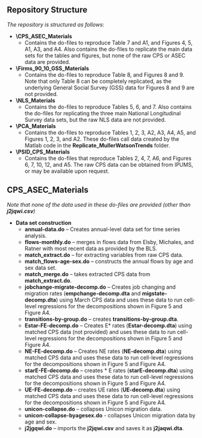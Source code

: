 ﻿## Repository Structure

*The repository is structured as follows:*

- **\CPS_ASEC_Materials**
  - Contains the do-files to reproduce Table 7 and A1, and Figures 4, 5, A1, A3, and A4. Also contains the do-files to replicate the main data sets for the tables and figures, but none of the raw CPS or ASEC data are provided.
- **\Firms_90_10_GSS_Materials**
  - Contains the do-files to reproduce Table 8, and Figures 8 and 9. Note that only Table 8 can be completely replicated, as the underlying General Social Survey (GSS) data for Figures 8 and 9 are not provided.
- **\NLS_Materials**
  - Contains the do-files to reproduce Tables 5, 6, and 7. Also contains the do-files for replicating the three main National Longitudinal Survey data sets, but the raw NLS data are not provided.
- **\PCA_Materials**
  - Contains the do-files to reproduce Tables 1, 2, 3, A2, A3, A4, A5, and Figures 1, 2, 3, and A2. These do-files call data created by the Matlab code in the **Replicate_MullerWatsonTrends** folder.
- **\PSID_CPS_Materials**
  - Contains the do-files that reproduce Tables 2, 4, 7, A6, and Figures 6, 7, 10, 12, and A5. The raw CPS data can be obtained from IPUMS, or may be available upon request.

## CPS_ASEC_Materials

*Note that none of the data used in these do-files are provided (other than **j2jqwi.csv**)*

- **Data set construction**
  - **annual-data.do** – Creates annual-level data set for time series analysis.
  - **flows-monthly.do** – merges in flows data from Elsby, Michales, and Ratner with most recent data as provided by the BLS.
  - **match_extract.do** – for extracting variables from raw CPS data.
  - **match_flows-age-sex.do** – constructs the annual flows by age and sex data set.
  - **match_merge.do** – takes extracted CPS data from **match_extract.do**.
  - **jobchange-migrate-decomp.do** – Creates job changing and migration rates (**empchange-decomp.dta** and **migstate-decomp.dta**) using March CPS data and uses these data to run cell-level regressions for the decompositions shown in Figure 5 and Figure A4.
  - **transitions-by-group.do** – creates **transitions-by-group.dta**.
  - **Estar-FE-decomp.do** – Creates E* rates (**Estar-decomp.dta**) using matched CPS data (not provided) and uses these data to run cell-level regressions for the decompositions shown in Figure 5 and Figure A4.
  - **NE-FE-decomp.do** – Creates NE rates (**NE-decomp.dta**) using matched CPS data and uses these data to run cell-level regressions for the decompositions shown in Figure 5 and Figure A4.
  - **starE-FE-decomp.do** – creates * E rates (**starE-decomp.dta**) using matched CPS data and uses these data to run cell-level regressions for the decompositions shown in Figure 5 and Figure A4.
  - **UE-FE-decomp.do** – creates UE rates (**UE-decomp.dta**) using matched CPS data and uses these data to run cell-level regressions for the decompositions shown in Figure 5 and Figure A4.
  - **unicon-collapse.do** – collapses Unicon migration data.
  - **unicon-collapse-byagesex.do** - collapses Unicon migration data by age and sex.
  - **j2jgqwi.do** – imports the **j2jqwi.csv** and saves it as **j2jaqwi.dta**.
